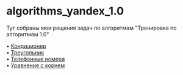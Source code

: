 # algorithms_yandex_1.0

Тут собраны мои рещения задач по алгоритмам "Тренировка по алгоритмам 1.0"

• [Кондиционер](https://github.com/Alexandr-Vell/algorithms_yandex_1.0/tree/main/Cond)  
• [Треугольник](https://github.com/Alexandr-Vell/algorithms_yandex_1.0/tree/main/Triangle)  
• [Телефонные номера](https://github.com/Alexandr-Vell/algorithms_yandex_1.0/tree/main/Numbers)  
• [Уравнение с корнем](https://github.com/Alexandr-Vell/algorithms_yandex_1.0/tree/main/04.%20Уравнение%20с%20корнем)
